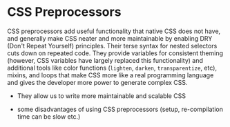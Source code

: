 # CSS Preprocessors

CSS preprocessors add useful functionality that native CSS does not have, and generally make CSS neater and more maintainable by enabling DRY (Don't Repeat Yourself) principles. Their terse syntax for nested selectors cuts down on repeated code. They provide variables for consistent theming (however, CSS variables have largely replaced this functionality) and additional tools like color functions (```lighten```, ```darken```, ```transparentize```, etc), mixins, and loops that make CSS more like a real programming language and gives the developer more power to generate complex CSS.

- They allow us to write more maintainable and scalable CSS

- some disadvantages of using CSS preprocessors (setup, re-compilation time can be slow etc.)